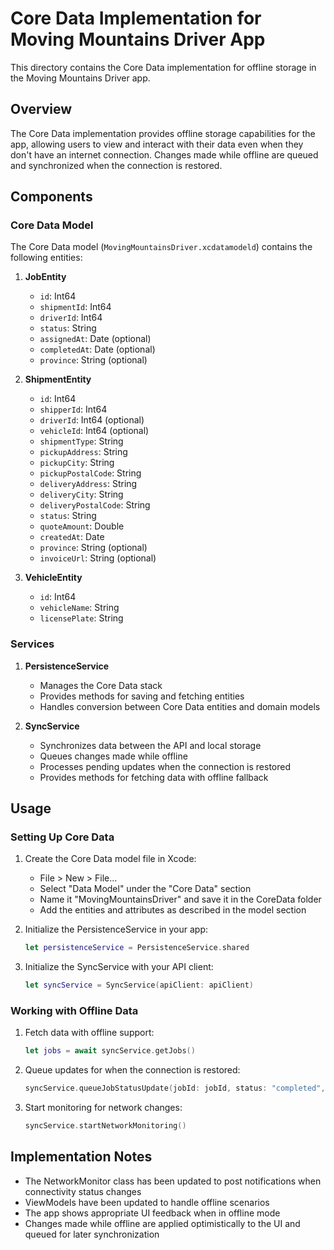 # Core Data Implementation for Moving Mountains Driver App

This directory contains the Core Data implementation for offline storage in the Moving Mountains Driver app.

## Overview

The Core Data implementation provides offline storage capabilities for the app, allowing users to view and interact with their data even when they don't have an internet connection. Changes made while offline are queued and synchronized when the connection is restored.

## Components

### Core Data Model

The Core Data model (`MovingMountainsDriver.xcdatamodeld`) contains the following entities:

1. **JobEntity**
   - `id`: Int64
   - `shipmentId`: Int64
   - `driverId`: Int64
   - `status`: String
   - `assignedAt`: Date (optional)
   - `completedAt`: Date (optional)
   - `province`: String (optional)

2. **ShipmentEntity**
   - `id`: Int64
   - `shipperId`: Int64
   - `driverId`: Int64 (optional)
   - `vehicleId`: Int64 (optional)
   - `shipmentType`: String
   - `pickupAddress`: String
   - `pickupCity`: String
   - `pickupPostalCode`: String
   - `deliveryAddress`: String
   - `deliveryCity`: String
   - `deliveryPostalCode`: String
   - `status`: String
   - `quoteAmount`: Double
   - `createdAt`: Date
   - `province`: String (optional)
   - `invoiceUrl`: String (optional)

3. **VehicleEntity**
   - `id`: Int64
   - `vehicleName`: String
   - `licensePlate`: String

### Services

1. **PersistenceService**
   - Manages the Core Data stack
   - Provides methods for saving and fetching entities
   - Handles conversion between Core Data entities and domain models

2. **SyncService**
   - Synchronizes data between the API and local storage
   - Queues changes made while offline
   - Processes pending updates when the connection is restored
   - Provides methods for fetching data with offline fallback

## Usage

### Setting Up Core Data

1. Create the Core Data model file in Xcode:
   - File > New > File...
   - Select "Data Model" under the "Core Data" section
   - Name it "MovingMountainsDriver" and save it in the CoreData folder
   - Add the entities and attributes as described in the model section

2. Initialize the PersistenceService in your app:
   ```swift
   let persistenceService = PersistenceService.shared
   ```

3. Initialize the SyncService with your API client:
   ```swift
   let syncService = SyncService(apiClient: apiClient)
   ```

### Working with Offline Data

1. Fetch data with offline support:
   ```swift
   let jobs = await syncService.getJobs()
   ```

2. Queue updates for when the connection is restored:
   ```swift
   syncService.queueJobStatusUpdate(jobId: jobId, status: "completed", notes: "Job completed successfully")
   ```

3. Start monitoring for network changes:
   ```swift
   syncService.startNetworkMonitoring()
   ```

## Implementation Notes

- The NetworkMonitor class has been updated to post notifications when connectivity status changes
- ViewModels have been updated to handle offline scenarios
- The app shows appropriate UI feedback when in offline mode
- Changes made while offline are applied optimistically to the UI and queued for later synchronization 